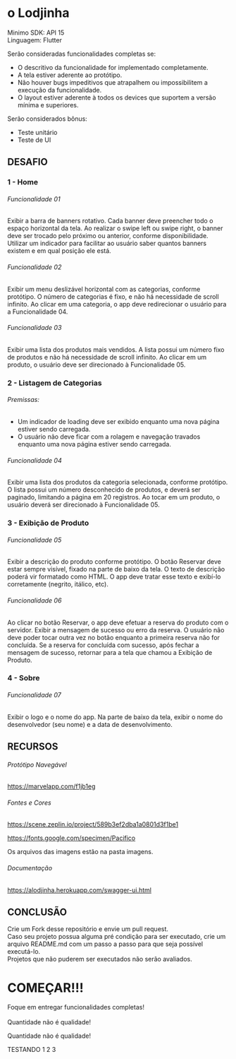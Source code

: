 # o Lodjinha

Minimo SDK: API 15</br>
Linguagem: Flutter</br>

Serão consideradas funcionalidades completas se:</br>
- O descritivo da funcionalidade for implementado completamente.</br>
- A tela estiver aderente ao protótipo.</br>
- Não houver bugs impeditivos que atrapalhem ou impossibilitem a execução da funcionalidade.</br>
- O layout estiver aderente à todos os devices que suportem a versão mínima e superiores.</br>

Serão considerados bônus:</br>
- Teste unitário </br>
- Teste de UI

## DESAFIO

### 1 - Home

###### Funcionalidade 01
Exibir a barra de banners rotativo. Cada banner deve preencher todo o espaço horizontal da tela. Ao realizar o swipe left ou swipe right, o banner deve ser trocado pelo próximo ou anterior, conforme disponibilidade. Utilizar um indicador para facilitar ao usuário saber quantos banners existem e em qual posição ele está.

###### Funcionalidade 02
Exibir um menu deslizável horizontal com as categorias, conforme protótipo. O número de categorias é fixo, e não há necessidade de scroll infinito. Ao clicar em uma categoria, o app deve redirecionar o usuário para a Funcionalidade 04.

###### Funcionalidade 03
Exibir uma lista dos produtos mais vendidos. A lista possui um número fixo de produtos e não há necessidade de scroll infinito. Ao clicar em um produto, o usuário deve ser direcionado à Funcionalidade 05.

### 2 - Listagem de Categorias
	
###### Premissas:
- Um indicador de loading deve ser exibido enquanto uma nova página estiver sendo carregada.
- O usuário não deve ficar com a rolagem e navegação travados enquanto uma nova página estiver sendo carregada.

###### Funcionalidade 04
Exibir uma lista dos produtos da categoria selecionada, conforme protótipo. O lista possui um número desconhecido de produtos, e deverá ser paginado, limitando a página em 20 registros. Ao tocar em um produto, o usuário deverá ser direcionado à Funcionalidade 05.

### 3 - Exibição de Produto
	
###### Funcionalidade 05
Exibir a descrição do produto conforme protótipo. O botão Reservar deve estar sempre visível, fixado na parte de baixo da tela. O texto de descrição poderá vir formatado como HTML. O app deve tratar esse texto e exibí-lo corretamente (negrito, itálico, etc).
	
###### Funcionalidade 06
Ao clicar no botão Reservar, o app deve efetuar a reserva do produto com o servidor. Exibir a mensagem de sucesso ou erro da reserva. O usuário não deve poder tocar outra vez no botão enquanto a primeira reserva não for concluída. Se a reserva for concluída com sucesso, após fechar a mensagem de sucesso, retornar para a tela que chamou a Exibição de Produto.

### 4 - Sobre

###### Funcionalidade 07
Exibir o logo e o nome do app. Na parte de baixo da tela, exibir o nome do desenvolvedor (seu nome) e a data de desenvolvimento.

## RECURSOS

###### Protótipo Navegável

https://marvelapp.com/f1jb1eg

###### Fontes e Cores

https://scene.zeplin.io/project/589b3ef2dba1a0801d3f1be1

https://fonts.google.com/specimen/Pacifico

Os arquivos das imagens estão na pasta imagens.

###### Documentação

https://alodjinha.herokuapp.com/swagger-ui.html

## CONCLUSÃO

Crie um Fork desse repositório e envie um pull request.</br>
Caso seu projeto possua alguma pré condição para ser executado, crie um arquivo README.md com um passo a passo para que seja possível executá-lo.</br>
Projetos que não puderem ser executados não serão avaliados.

# COMEÇAR!!!

Foque em entregar funcionalidades completas!</br></br>
Quantidade não é qualidade! 


Quantidade não é qualidade!

TESTANDO 1 2 3